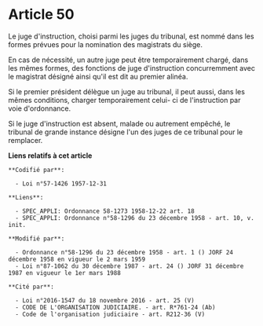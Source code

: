 # Article 50

Le juge d'instruction, choisi parmi les juges du tribunal, est nommé dans les formes prévues pour la nomination des
magistrats du siège.

En cas de nécessité, un autre juge peut être temporairement chargé, dans les mêmes formes, des fonctions de juge
d'instruction concurremment avec le magistrat désigné ainsi qu'il est dit au premier alinéa.

Si le premier président délègue un juge au tribunal, il peut aussi, dans les mêmes conditions, charger temporairement celui-
ci de l'instruction par voie d'ordonnance.

Si le juge d'instruction est absent, malade ou autrement empêché, le tribunal de grande instance désigne l'un des juges de ce
tribunal pour le remplacer.

**Liens relatifs à cet article**

	**Codifié par**:

	  - Loi n°57-1426 1957-12-31

	**Liens**:

	  - SPEC_APPLI: Ordonnance 58-1273 1958-12-22 art. 18
	  - SPEC_APPLI: Ordonnance n°58-1296 du 23 décembre 1958 - art. 10, v. init.

	**Modifié par**:

	  - Ordonnance n°58-1296 du 23 décembre 1958 - art. 1 () JORF 24 décembre 1958 en vigueur le 2 mars 1959
	  - Loi n°87-1062 du 30 décembre 1987 - art. 24 () JORF 31 décembre 1987 en vigueur le 1er mars 1988

	**Cité par**:

	  - Loi n°2016-1547 du 18 novembre 2016 - art. 25 (V)
	  - CODE DE L'ORGANISATION JUDICIAIRE. - art. R*761-24 (Ab)
	  - Code de l'organisation judiciaire - art. R212-36 (V)
